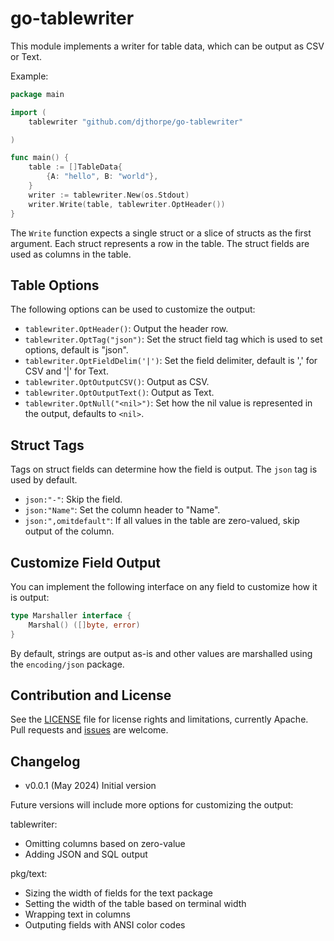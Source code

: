 # go-tablewriter

This module implements a writer for table data, which can be output as CSV or Text.

Example:

```go
package main

import (
    tablewriter "github.com/djthorpe/go-tablewriter"

)

func main() {
	table := []TableData{
		{A: "hello", B: "world"},
	}
    writer := tablewriter.New(os.Stdout)
    writer.Write(table, tablewriter.OptHeader())
}
```

The `Write` function expects a single struct or a slice of structs as the first argument. Each struct represents a row in the table. The struct fields are used as columns in the table.

## Table Options

The following options can be used to customize the output:

  - `tablewriter.OptHeader()`: Output the header row.
  - `tablewriter.OptTag("json")`: Set the struct field tag which is used to set options, default is "json".
  - `tablewriter.OptFieldDelim('|')`: Set the field delimiter, default is ',' for CSV and '|' for Text.
  - `tablewriter.OptOutputCSV()`: Output as CSV.
  - `tablewriter.OptOutputText()`: Output as Text.
  - `tablewriter.OptNull("<nil>")`: Set how the nil value is represented in the output, defaults to `<nil>`.

## Struct Tags

Tags on struct fields can determine how the field is output. The `json` tag is used by default.

  - `json:"-"`: Skip the field.
  - `json:"Name"`: Set the column header to "Name".
  - `json:",omitdefault"`: If all values in the table are zero-valued, skip output of the column.

## Customize Field Output

You can implement the following interface on any field to customize how it is output:

```go
type Marshaller interface {
	Marshal() ([]byte, error)
}
```

By default, strings are output as-is and other values are marshalled using the `encoding/json` package.

## Contribution and License

See the [LICENSE](LICENSE) file for license rights and limitations, currently Apache. Pull requests and [issues](https://github.com/djthorpe/go-tablewriter/issues) are welcome.

## Changelog

  * v0.0.1 (May 2024) Initial version

Future versions will include more options for customizing the output:

tablewriter:

  * Omitting columns based on zero-value
  * Adding JSON and SQL output

pkg/text:

  * Sizing the width of fields for the text package
  * Setting the width of the table based on terminal width
  * Wrapping text in columns
  * Outputing fields with ANSI color codes
